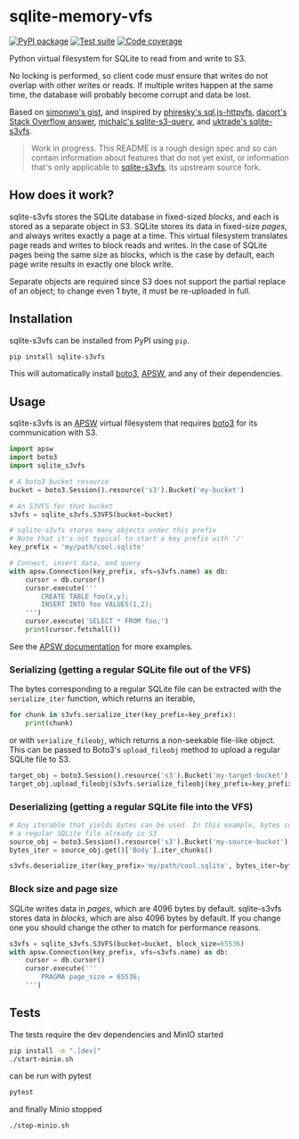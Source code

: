 # sqlite-memory-vfs

[![PyPI package](https://img.shields.io/pypi/v/sqlite-s3vfs?label=PyPI%20package&color=%234c1)](https://pypi.org/project/sqlite-s3vfs/) [![Test suite](https://img.shields.io/github/actions/workflow/status/uktrade/sqlite-s3vfs/test.yml?label=Test%20suite)](https://github.com/uktrade/sqlite-s3vfs/actions/workflows/test.yml) [![Code coverage](https://img.shields.io/codecov/c/github/uktrade/sqlite-s3vfs?label=Code%20coverage)](https://app.codecov.io/gh/uktrade/sqlite-s3vfs)

Python virtual filesystem for SQLite to read from and write to S3.

No locking is performed, so client code _must_ ensure that writes do not overlap with other writes or reads. If multiple writes happen at the same time, the database will probably become corrupt and data be lost.

Based on [simonwo's gist](https://gist.github.com/simonwo/b98dc75feb4b53ada46f224a3b26274c), and inspired by [phiresky's sql.js-httpvfs](https://github.com/phiresky/sql.js-httpvfs), [dacort's Stack Overflow answer](https://stackoverflow.com/a/59434097/1319998), [michalc's sqlite-s3-query](https://github.com/michalc/sqlite-s3-query), and [uktrade's sqlite-s3vfs](https://github.com/uktrade/sqlite-s3vfs).

> Work in progress. This README is a rough design spec and so can contain information about features that do not yet exist, or information that's only applicable to [sqlite-s3vfs](https://github.com/uktrade/sqlite-s3vfs), its upstream source fork.


## How does it work?

sqlite-s3vfs stores the SQLite database in fixed-sized _blocks_, and each is stored as a separate object in S3. SQLite stores its data in fixed-size _pages_, and always writes exactly a page at a time. This virtual filesystem translates  page reads and writes to block reads and writes. In the case of SQLite pages being the same size as blocks, which is the case by default, each page write results in exactly one block write.

Separate objects are required since S3 does not support the partial replace of an object; to change even 1 byte, it must be re-uploaded in full.


## Installation

sqlite-s3vfs can be installed from PyPI using `pip`.

```bash
pip install sqlite-s3vfs
```

This will automatically install [boto3](https://boto3.amazonaws.com/v1/documentation/api/latest/index.html), [APSW](https://rogerbinns.github.io/apsw/), and any of their dependencies.


## Usage

sqlite-s3vfs is an [APSW](https://rogerbinns.github.io/apsw/) virtual filesystem that requires [boto3](https://boto3.amazonaws.com/v1/documentation/api/latest/index.html) for its communication with S3.

```python
import apsw
import boto3
import sqlite_s3vfs

# A boto3 bucket resource
bucket = boto3.Session().resource('s3').Bucket('my-bucket')

# An S3VFS for that bucket
s3vfs = sqlite_s3vfs.S3VFS(bucket=bucket)

# sqlite-s3vfs stores many objects under this prefix
# Note that it's not typical to start a key prefix with '/'
key_prefix = 'my/path/cool.sqlite'

# Connect, insert data, and query
with apsw.Connection(key_prefix, vfs=s3vfs.name) as db:
    cursor = db.cursor()
    cursor.execute('''
        CREATE TABLE foo(x,y);
        INSERT INTO foo VALUES(1,2);
    ''')
    cursor.execute('SELECT * FROM foo;')
    print(cursor.fetchall())
```

See the [APSW documentation](https://rogerbinns.github.io/apsw/) for more examples.


### Serializing (getting a regular SQLite file out of the VFS)

The bytes corresponding to a regular SQLite file can be extracted with the `serialize_iter` function, which returns an iterable,

```python
for chunk in s3vfs.serialize_iter(key_prefix=key_prefix):
    print(chunk)
```

or with `serialize_fileobj`, which returns a non-seekable file-like object. This can be passed to Boto3's `upload_fileobj` method to upload a regular SQLite file to S3.

```python
target_obj = boto3.Session().resource('s3').Bucket('my-target-bucket').Object('target/cool.sqlite')
target_obj.upload_fileobj(s3vfs.serialize_fileobj(key_prefix=key_prefix))
```


### Deserializing (getting a regular SQLite file into the VFS)

```python
# Any iterable that yields bytes can be used. In this example, bytes come from
# a regular SQLite file already in S3
source_obj = boto3.Session().resource('s3').Bucket('my-source-bucket').Object('source/cool.sqlite')
bytes_iter = source_obj.get()['Body'].iter_chunks()

s3vfs.deserialize_iter(key_prefix='my/path/cool.sqlite', bytes_iter=bytes_iter)
```


### Block size and page size

SQLite writes data in _pages_, which are 4096 bytes by default. sqlite-s3vfs stores data in _blocks_, which are also 4096 bytes by default. If you change one you should change the other to match for performance reasons.

```python
s3vfs = sqlite_s3vfs.S3VFS(bucket=bucket, block_size=65536)
with apsw.Connection(key_prefix, vfs=s3vfs.name) as db:
    cursor = db.cursor()
    cursor.execute('''
        PRAGMA page_size = 65536;
    ''')
```


## Tests

The tests require the dev dependencies and MinIO started

```bash
pip install -e ".[dev]"
./start-minio.sh
```

can be run with pytest

```bash
pytest
```

and finally Minio stopped

```bash
./stop-minio.sh
```
